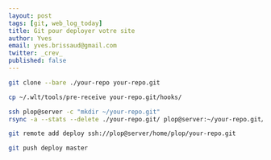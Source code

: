 ```yaml
---
layout: post
tags: [git, web_log_today]
title: Git pour deployer votre site
author: Yves
email: yves.brissaud@gmail.com
twitter: _crev_
published: false
---
```


```sh
git clone --bare ./your-repo your-repo.git
```

```sh
cp ~/.wlt/tools/pre-receive your-repo.git/hooks/
```

```sh
ssh plop@server -c "mkdir ~/your-repo.git"
rsync -a --stats --delete ./your-repo.git/ plop@server:~/your-repo.git/
```

```sh
git remote add deploy ssh://plop@server/home/plop/your-repo.git
```

```sh
git push deploy master
```